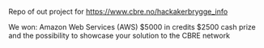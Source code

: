 Repo of out project for https://www.cbre.no/hackakerbrygge_info

We won:
Amazon Web Services (AWS) $5000 in credits
$2500 cash prize and the possibility to showcase your solution to the CBRE network
